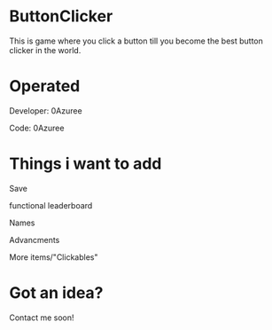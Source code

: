 # ButtonClicker
This is game where you click a button till you become the best button clicker in the world.

# Operated
Developer: 0Azuree

Code: 0Azuree

# Things i want to add
Save

functional leaderboard

Names

Advancments

More items/"Clickables"

# Got an idea?
Contact me soon!
